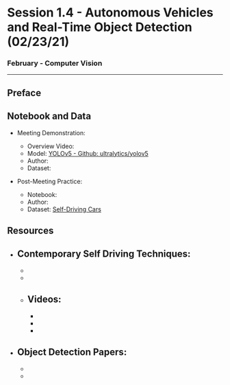 # Session 1.4 - Autonomous Vehicles and Real-Time Object Detection (02/23/21)

### February - Computer Vision 

---

## Preface



## Notebook and Data

- Meeting Demonstration:
    - Overview Video: 
    - Model: [YOLOv5 - Github: ultralytics/yolov5](https://github.com/ultralytics/yolov5)
    - Author:
    - Dataset:

- Post-Meeting Practice: 
    - Notebook:
    - Author: 
    - Dataset: [Self-Driving Cars](https://www.kaggle.com/alincijov/self-driving-cars)


## Resources
- **Contemporary Self Driving Techniques:**
    -
    -
    -
    - Videos:
        - 
        - 
        -
        -
- **Object Detection Papers**:
    - 
    - 
    - 
